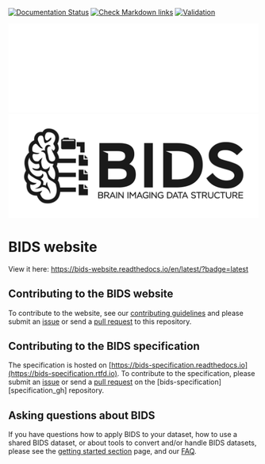[![Documentation Status](https://readthedocs.org/projects/bids-website/badge/?version=latest)](https://bids-website.readthedocs.io/en/latest/?badge=latest)
[![Check Markdown links](https://github.com/bids-standard/bids-website/actions/workflows/check_md_links.yml/badge.svg?branch=main)](https://github.com/bids-standard/bids-website/actions/workflows/check_md_links.yml)
[![Validation](https://github.com/bids-standard/bids-website/actions/workflows/validation.yml/badge.svg?branch=main)](https://github.com/bids-standard/bids-website/actions/workflows/validation.yml)

<img
    src="https://github.com/bids-standard/bids-specification/blob/master/BIDS_logo/BIDS_logo_white_transparent_background_crop.png#gh-dark-mode-only"
    alt="bids-logo"
    width="600"
/>
<img
    src="https://github.com/bids-standard/bids-specification/blob/master/BIDS_logo/BIDS_logo_black_transparent_background_crop.png#gh-light-mode-only"
    alt="bids-logo"
    width="600"
/>

# BIDS website

<!-- This is the repository for the Brain Imaging Data Structure (BIDS) website that is hosted at <https://bids.neuroimaging.io>. -->

View it here: https://bids-website.readthedocs.io/en/latest/?badge=latest

## Contributing to the BIDS website

To contribute to the website,
see our [contributing guidelines](./CONTRIBUTING.md)
and please submit an [issue](https://github.com/bids-standard/bids-website/issues)
or send a [pull request](https://github.com/bids-standard/bids-website/pulls) to this repository.

## Contributing to the BIDS specification

The specification is hosted on [https://bids-specification.readthedocs.io](https://bids-specification.rtfd.io).
To contribute to the specification,
please submit an [issue](https://github.com/bids-standard/bids-specification/issues)
or send a [pull request](https://github.com/bids-standard/bids-specification/pulls)
on the [bids-specification][specification_gh] repository.

## Asking questions about BIDS

If you have questions how to apply BIDS to your dataset,
how to use a shared BIDS dataset,
or about tools to convert and/or handle BIDS datasets,
please see the [getting started section](https://bids-website.readthedocs.io/en/latest/getting_started/index.html) page,
and our [FAQ](https://bids-website.readthedocs.io/en/latest/faq/index.html).
